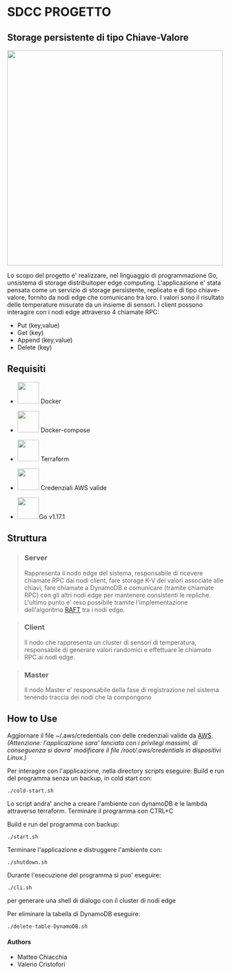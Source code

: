 # SDCC PROGETTO
## Storage persistente di tipo Chiave-Valore

<img src="https://miro.medium.com/max/2000/1*qkPPwhQrMtoL-e18k0TXRA.png" width=500px>

Lo scopo del progetto e' realizzare, nel linguaggio di programmazione Go, unsistema di storage distribuitoper edge computing.
L'applicazione e' stata pensata come un servizio di storage persistente, replicato e di tipo chiave-valore, fornito da nodi edge che comunicano tra loro. I valori sono il risultato delle temperature misurate da un insieme di sensori.
I client possono interagire con i nodi edge attraverso 4 chiamate RPC:
- Put (key,value)
- Get (key)
- Append (key,value)
- Delete (key)

## Requisiti
- <img src="https://blog.seeweb.it/wp-content/uploads/2015/06/homepage-docker-logo.png" width=50px> Docker
- <img src="https://www.docker.com/blog/wp-content/uploads/2020/02/Compose.png" width=50px> Docker-compose
- <img src="https://i.pinimg.com/originals/28/ec/74/28ec7440a57536eebad2931517aa1cce.png" width=50px> Terraform
  

- <img src="https://upload.wikimedia.org/wikipedia/commons/thumb/9/93/Amazon_Web_Services_Logo.svg/1200px-Amazon_Web_Services_Logo.svg.png" width=50px> Credenziali AWS valide


- <img src="https://www.geekandjob.com/uploads/wiki/591f10c4e56bf30f45a4ad0b8956223c04802eac.png" width=50px>Go v1.17.1

## Struttura
> ### Server
> Rappresenta il nodo edge del sistema, responsabile di ricevere chiamate
> RPC dai nodi client, fare storage K-V dei valori associate alle chiavi,
> fare chiamate a DynamoDB e comunicare (tramite chiamate RPC) con gli altri
> nodi edge per mantenere consistenti le repliche.
> L'ultimo punto e' reso possibile tramite l'implementazione dell'algoritmo
> [RAFT](https://raft.github.io/) tra i nodi edge.

> ### Client
> Il nodo che rappresenta un cluster di sensori di temperatura,
> responsabile di generare valori randomici e effettuare le
> chiamate RPC ai nodi edge.

> ### Master
> Il nodo Master e' responsabile della fase di registrazione
> nel sistema tenendo traccia dei nodi che la compongono

## How to Use
Aggiornare il file ~/.aws/credentials con delle credenziali valide da [AWS](https://aws.amazon.com/it/).
_(Attenzione: l'applicazione sara' lanciata con i privilegi massimi, di conseguenza si dovra' modificare il file /root/.aws/credentials in dispositivi Linux.)_

Per interagire con l'applicazione, nella directory _scripts_ eseguire:
Build e run del programma senza un backup, in cold start con:
```
./cold-start.sh
```
Lo script andra' anche a creare l'ambiente con dynamoDB e le lambda attraverso terraform.
Terminare il programma con CTRL+C

Build e run del programma con backup:
```
./start.sh
```
Terminare l'applicazione e distruggere l'ambiente con:
```
./shutdown.sh
```

Durante l'esecuzione del programma si puo' eseguire:
```
./cli.sh
```
per generare una shell di dialogo con il cluster di nodi edge

Per eliminare la tabella di DynamoDB eseguire:
```
./delete-table-DynamoDB.sh
```


#### Authors
- Matteo Chiacchia
- Valerio Cristofori